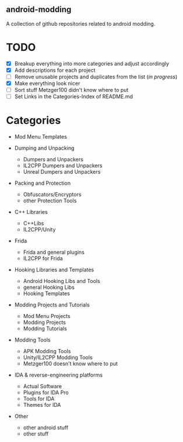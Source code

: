 ## android-modding
A collection of github repositories related to android modding.

# TODO

- [x] Breakup everything into more categories and adjust accordingly 
- [x] Add descriptions for each project 
- [ ] Remove unusable projects and duplicates from the list (*in progress*)
- [X] Make everything look nicer
- [ ] Sort stuff Metzger100 didn't know where to put
- [ ] Set Links in the Categories-Index of README.md

# Categories
- Mod Menu Templates

- Dumping and Unpacking
  - Dumpers and Unpackers
  - IL2CPP Dumpers and Unpackers
  - Unreal Dumpers and Unpackers

- Packing and Protection
  - Obfuscators/Encryptors
  - other Protection Tools

- C++ Libraries
  - C++Libs
  - IL2CPP/Unity

- Frida
  - Frida and general plugins
  - IL2CPP for Frida

- Hooking Libraries and Templates
  - Android Hooking Libs and Tools
  - general Hooking Libs
  - Hooking Templates

- Modding Projects and Tutorials
  - Mod Menu Projects
  - Modding Projects
  - Modding Tutorials

- Modding Tools
  - APK Modding Tools
  - Unity/IL2CPP Modding Tools
  - Metzger100 doesn't know where to put

- IDA & reverse-engineering platforms
  - Actual Software
  - Plugins for IDA Pro
  - Tools for IDA
  - Themes for IDA

- Other
  - other android stuff
  - other stuff
